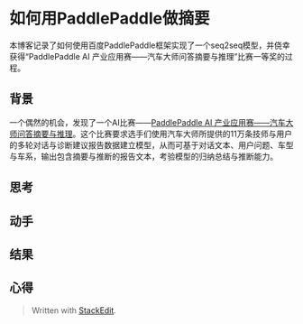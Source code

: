# 如何用PaddlePaddle做摘要

本博客记录了如何使用百度PaddlePaddle框架实现了一个seq2seq模型，并侥幸获得“PaddlePaddle AI 产业应用赛——汽车大师问答摘要与推理”比赛一等奖的过程。

## 背景
一个偶然的机会，发现了一个AI比赛——[PaddlePaddle AI 产业应用赛——汽车大师问答摘要与推理](https://www.kesci.com/apps/home/competition/5aec0eb10739c42faa203931)。这个比赛要求选手们使用汽车大师所提供的11万条技师与用户的多轮对话与诊断建议报告数据建立模型，从而可基于对话文本、用户问题、车型与车系，输出包含摘要与推断的报告文本，考验模型的归纳总结与推断能力。

## 思考

## 动手 

## 结果

## 心得

> Written with [StackEdit](https://stackedit.io/).
<!--stackedit_data:
eyJwcm9wZXJ0aWVzIjoidGl0bGU6IOWmguS9leeUqFBhZGRsZV
BhZGRsZeWBmuaRmOimgVxuYXV0aG9yOiBNaWFvXG50YWdzOiAn
RGVlcExlYXJuaW5nLFBhZGRsZVBhZGRsZSxTZXEyU2VxJ1xuY2
F0ZWdvcmllczogRExcbiIsImhpc3RvcnkiOlstMjQzOTU0NTZd
fQ==
-->